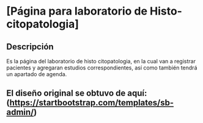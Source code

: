 # [Página para laboratorio de Histo-citopatologia]


## Descripción
Es la página del laboratorio de histo citopatologia, en la cual van a registrar pacientes y agregaran estudios correspondientes, así como también tendrá un apartado de agenda.


## El diseño original se obtuvo de aquí:(https://startbootstrap.com/templates/sb-admin/)
